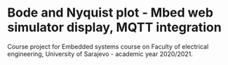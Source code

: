 # Bode and Nyquist plot - Mbed web simulator display, MQTT integration

Course project for Embedded systems course on Faculty of electrical engineering, University of Sarajevo - academic year 2020/2021.


